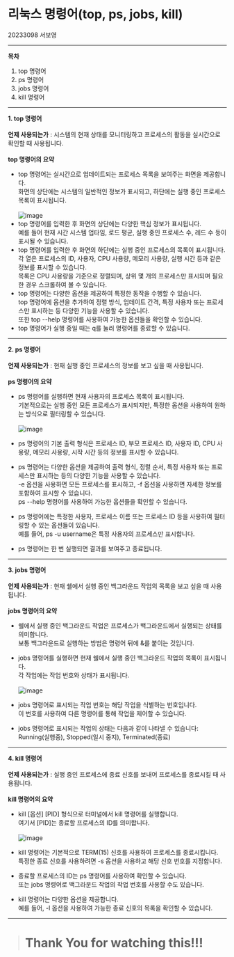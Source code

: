 # 리눅스 명령어(top, ps, jobs, kill) 
20233098 서보영 

---
**목차**
 1. top 명령어 
 2. ps 명령어 
 3. jobs 명령어 
 4. kill 명령어 
---
**1. top 명령어** <br> <br> **언제 사용되는가** : 시스템의 현재 상태를 모니터링하고 프로세스의 활동을 실시간으로 확인할 때 사용됩니다.
<br> <br> **top 명령어의 요약**
  - top 명령어는 실시간으로 업데이트되는 프로세스 목록을 보여주는 화면을 제공합니다.<br> 화면의 상단에는 시스템의 일반적인 정보가 표시되고, 하단에는 실행 중인 프로세스 목록이 표시됩니다.<br> <br>  ![image](https://github.com/sby0817/vamos/assets/134240452/07ba6084-4928-424d-87cf-7209b9348ca8)<br> 
  - top 명령어를 입력한 후 화면의 상단에는 다양한 핵심 정보가 표시됩니다. <br> 예를 들어 현재 시간 시스템 업타임, 로드 평균, 실행 중인 프로세스 수, 레드 수 등이 표시될 수 있습니다.
  - top 명령어를 입력한 후 화면의 하단에는 실행 중인 프로세스의 목록이 표시됩니다.<br> 각 열은 프로세스의 ID, 사용자, CPU 사용량, 메모리 사용량, 실행 시간 등과 같은 정보를 표시할 수 있습니다.<br> 목록은 CPU 사용량을 기준으로 정렬되며, 상위 몇 개의 프로세스만 표시되며 필요한 경우 스크롤하여 볼 수 있습니다.
  - top 명령어는 다양한 옵션을 제공하여 특정한 동작을 수행할 수 있습니다.<br> top 명령어에 옵션을 추가하여 정렬 방식, 업데이트 간격, 특정 사용자 또는 프로세스만 표시하는 등 다양한 기능을 사용할 수 있습니다.<br> 또한 top --help 명령어를 사용하여 가능한 옵션들을 확인할 수 있습니다.
  - top 명령어가 실행 중일 때는 q를 눌러 명령어를 종료할 수 있습니다. 
  ---
  **2. ps 명령어** <br> <br> **언제 사용되는가** : 현재 실행 중인 프로세스의 정보를 보고 싶을 때 사용됩니다.
  <br> <br> **ps 명령어의 요약**
  - ps 명령어를 실행하면 현재 사용자의 프로세스 목록이 표시됩니다.<br> 기본적으로는 실행 중인 모든 프로세스가 표시되지만, 특정한 옵션을 사용하여 원하는 방식으로 필터링할 수 있습니다. <br> <br> ![image](https://github.com/sby0817/vamos/assets/134240452/4423c1f6-e55e-4e05-8fd9-0ef384b9b91c)

  - ps 명령어의 기본 출력 형식은 프로세스 ID, 부모 프로세스 ID, 사용자 ID, CPU 사용량, 메모리 사용량, 시작 시간 등의 정보를 표시할 수 있습니다.
  - ps 명령어는 다양한 옵션을 제공하여 출력 형식, 정렬 순서, 특정 사용자 또는 프로세스만 표시하는 등의 다양한 기능을 사용할 수 있습니다.<br> -e 옵션을 사용하면 모든 프로세스를 표시하고, -f 옵션을 사용하면 자세한 정보를 포함하여 표시할 수 있습니다.<br> ps --help 명령어를 사용하여 가능한 옵션들을 확인할 수 있습니다.
  - ps 명령어에는 특정한 사용자, 프로세스 이름 또는 프로세스 ID 등을 사용하여 필터링할 수 있는 옵션들이 있습니다.<br> 예를 들어, ps -u username은 특정 사용자의 프로세스만 표시합니다.
  -  ps 명령어는 한 번 실행되면 결과를 보여주고 종료됩니다.
---
**3. jobs 명령어** <br> <br> **언제 사용되는가** : 현재 쉘에서 실행 중인 백그라운드 작업의 목록을 보고 싶을 때 사용됩니다.
<br> <br> **jobs 명령어의 요약**
- 쉘에서 실행 중인 백그라운드 작업은 프로세스가 백그라운드에서 실행되는 상태를 의미합니다.<br> 보통 백그라운드로 실행하는 방법은 명령어 뒤에 &를 붙이는 것입니다.
- jobs 명령어를 실행하면 현재 쉘에서 실행 중인 백그라운드 작업의 목록이 표시됩니다.<br> 각 작업에는 작업 번호와 상태가 표시됩니다.<br> <br> ![image](https://github.com/sby0817/vamos/assets/134240452/686bf227-4d63-4f22-af23-a56bc325514c)

- jobs 명령어로 표시되는 작업 번호는 해당 작업을 식별하는 번호입니다.<br> 이 번호를 사용하여 다른 명령어를 통해 작업을 제어할 수 있습니다.
- jobs 명령어로 표시되는 작업의 상태는 다음과 같이 나타낼 수 있습니다: Running(실행중), Stopped(일시 중지), Terminated(종료)
---
**4. kill 명령어** <br> <br> **언제 사용되는가** : 실행 중인 프로세스에 종료 신호를 보내어 프로세스를 종료시킬 때 사용됩니다.
<br> <br> **kill 명령어의 요약**
  - kill \[옵션\] \[PID\] 형식으로 터미널에서 kill 명령어를 실행합니다.<br> 여기서 \[PID\]는 종료할 프로세스의 ID를 의미합니다.<br> <br> ![image](https://github.com/sby0817/vamos/assets/134240452/7cf0b004-2789-4e56-8dbc-9497e517a1f7)

  - kill 명령어는 기본적으로 TERM(15) 신호를 사용하여 프로세스를 종료시킵니다.<br> 특정한 종료 신호를 사용하려면 -s 옵션을 사용하고 해당 신호 번호를 지정합니다.
  - 종료할 프로세스의 ID는 ps 명령어를 사용하여 확인할 수 있습니다.<br> 또는 jobs 명령어로 백그라운드 작업의 작업 번호를 사용할 수도 있습니다.
  - kill 명령어는 다양한 옵션을 제공합니다.<br> 예를 들어, -l 옵션을 사용하여 가능한 종료 신호의 목록을 확인할 수 있습니다.
---
> # Thank You for watching this!!!
